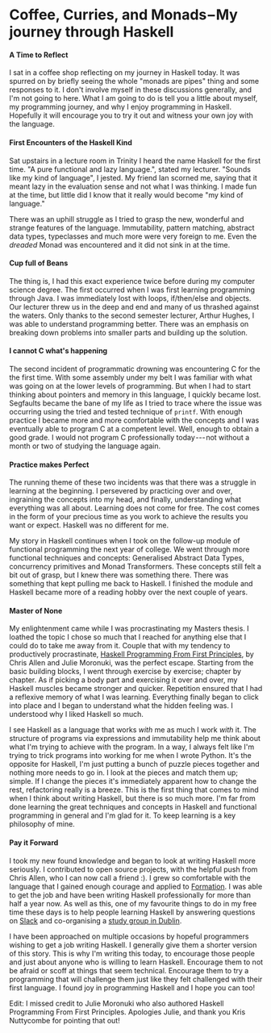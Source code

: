 # Coffee, Curries, and Monads – My journey through Haskell

#### A Time to Reflect

I sat in a coffee shop reflecting on my journey in Haskell today. It was
spurred on by briefly seeing the whole "monads are pipes" thing and some
responses to it. I don't involve myself in these discussions generally,
and I'm not going to here. What I am going to do is tell you a little
about myself, my programming journey, and why I enjoy programming in
Haskell. Hopefully it will encourage you to try it out and witness your
own joy with the language.

#### First Encounters of the Haskell Kind

Sat upstairs in a lecture room in Trinity I heard the name Haskell for
the first time. "A pure functional and lazy language.", stated my
lecturer. "Sounds like my kind of language", I jested. My friend Ian
scorned me, saying that it meant lazy in the evaluation sense and not
what I was thinking. I made fun at the time, but little did I know that
it really would become "my kind of language."

There was an uphill struggle as I tried to grasp the new, wonderful and
strange features of the language. Immutability, pattern matching,
abstract data types, typeclasses and much more were very foreign to me.
Even the *dreaded* Monad was encountered and it did not sink in at the
time.

#### Cup full of Beans

The thing is, I had this exact experience twice before during my
computer science degree. The first occurred when I was first learning
programming through Java. I was immediately lost with loops,
if/then/else and objects. Our lecturer threw us in the deep and end and
many of us thrashed against the waters. Only thanks to the second
semester lecturer, Arthur Hughes, I was able to understand programming
better. There was an emphasis on breaking down problems into smaller
parts and building up the solution.

#### I cannot C what's happening

The second incident of programmatic drowning was encountering C for the
the first time. With some assembly under my belt I was familiar with
what was going on at the lower levels of programming. But when I had to
start thinking about pointers and memory in this language, I quickly
became lost. Segfaults became the bane of my life as I tried to trace
where the issue was occurring using the tried and tested technique of
`printf`. With enough practice I became
more and more comfortable with the concepts and I was eventually able to
program C at a competent level. Well, enough to obtain a good grade. I
would not program C professionally today --- not without a month or two
of studying the language again.

#### Practice makes Perfect

The running theme of these two incidents was that there was a struggle
in learning at the beginning. I persevered by practicing over and over,
ingraining the concepts into my head, and finally, understanding what
everything was all about. Learning does not come for free. The cost
comes in the form of your precious time as you work to achieve the
results you want or expect. Haskell was no different for me.

My story in Haskell continues when I took on the follow-up module of
functional programming the next year of college. We went through more
functional techniques and concepts: Generalised Abstract Data Types,
concurrency primitives and Monad Transformers. These concepts still felt
a bit out of grasp, but I knew there was something there. There was
something that kept pulling me back to Haskell. I finished the module
and Haskell became more of a reading hobby over the next couple of
years.

#### Master of None

My enlightenment came while I was procrastinating my Masters thesis. I
loathed the topic I chose so much that I reached for anything else that
I could do to take me away from it. Couple that with my tendency to
productively procrastinate, [Haskell Programming From First
Principles](http://haskellbook.com/),
by Chris Allen and Julie Moronuki, was the perfect escape. Starting from
the basic building blocks, I went through exercise by exercise; chapter
by chapter. As if picking a body part and exercising it over and over,
my Haskell muscles became stronger and quicker. Repetition ensured that
I had a reflexive memory of what I was learning. Everything finally
began to click into place and I began to understand what the hidden
feeling was. I understood why I liked Haskell so much.

I see Haskell as a language that works *with* me as much I work *with*
it. The structure of programs via expressions and immutability help me
think about what I'm trying to achieve with the program. In a way, I
always felt like I'm trying to trick programs into working for me when I
wrote Python. It's the opposite for Haskell, I'm just putting a bunch of
puzzle pieces together and nothing more needs to go in. I look at the
pieces and match them up; simple. If I change the pieces it's
immediately apparent how to change the rest, refactoring really is a
breeze. This is the first thing that comes to mind when I think about
writing Haskell, but there is so much more. I'm far from done learning
the great techniques and concepts in Haskell and functional programming
in general and I'm glad for it. To keep learning is a key philosophy of
mine.

#### Pay it Forward

I took my new found knowledge and began to look at writing Haskell more
seriously. I contributed to open source projects, with the helpful push
from Chris Allen, who I can now call a friend :). I grew so comfortable
with the language that I gained enough courage and applied to
[Formation](http://formation.ai/). I
was able to get the job and have been writing Haskell professionally for
more than half a year now. As well as this, one of my favourite things
to do in my free time these days is to help people learning Haskell by
answering questions on
[Slack](https://fpchat-invite.herokuapp.com/) and co-organising a [study group in
Dublin](https://www.meetup.com/haskell-dublin-meetup/).

I have been approached on multiple occasions by hopeful programmers
wishing to get a job writing Haskell. I generally give them a shorter
version of this story. This is why I'm writing this today, to encourage
those people and just about anyone who is willing to learn Haskell.
Encourage them to not be afraid or scoff at things that seem technical.
Encourage them to try a programming that will challenge them just like
they felt challenged with their first language. I found joy in
programming Haskell and I hope you can too!

Edit: I missed credit to Julie Moronuki who also authored Haskell
Programming From First Principles. Apologies Julie, and thank you Kris
Nuttycombe for pointing that out!
